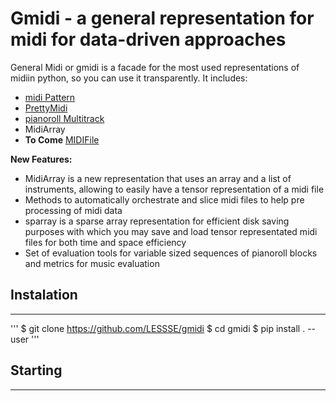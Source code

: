 
# Gmidi - a general representation for midi for data-driven approaches

General Midi or gmidi is a facade for the most used representations of midiin python, so you can use it transparently. It includes:
* [midi Pattern](https://github.com/vishnubob/python-midi)
* [PrettyMidi](https://github.com/craffel/pretty-midi)
* [pianoroll Multitrack](https://salu133445.github.io/pypianoroll/)
* MidiArray 
* **To Come** [MIDIFile](https://github.com/MarkCWirt/MIDIUtil)
 
**New Features:**
* MidiArray is a new representation that uses an array and a list of instruments, allowing to easily have a tensor representation of a midi file
* Methods to automatically orchestrate and slice midi files to help pre processing  of midi data
* sparray is a sparse array representation for efficient disk saving purposes with which you may save and load tensor representated midi files for both time and space efficiency 
* Set of evaluation tools for variable sized sequences of pianoroll blocks and metrics for music evaluation  

## Instalation
____________________________________________________________

'''
$ git clone https://github.com/LESSSE/gmidi
$ cd gmidi
$ pip install . --user
'''

## Starting
____________________________________________________________




